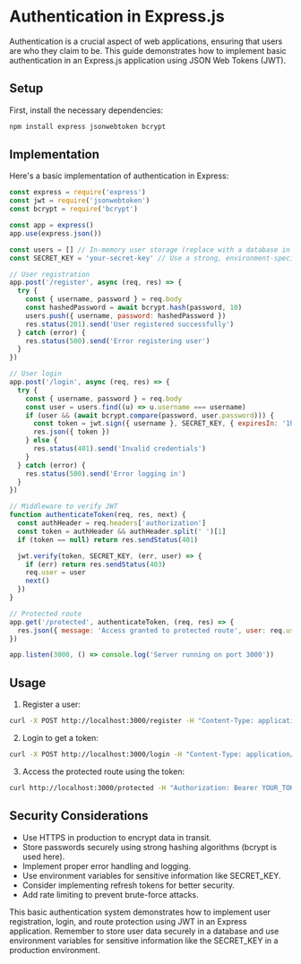 # Authentication in Express.js #

Authentication is a crucial aspect of web applications, ensuring that users are who they claim to be. This guide demonstrates how to implement basic authentication in an Express.js application using JSON Web Tokens (JWT).

## Setup ##

First, install the necessary dependencies:

```bash
npm install express jsonwebtoken bcrypt
```

## Implementation ##

Here's a basic implementation of authentication in Express:

```javascript
const express = require('express')
const jwt = require('jsonwebtoken')
const bcrypt = require('bcrypt')

const app = express()
app.use(express.json())

const users = [] // In-memory user storage (replace with a database in production)
const SECRET_KEY = 'your-secret-key' // Use a strong, environment-specific secret in production

// User registration
app.post('/register', async (req, res) => {
  try {
    const { username, password } = req.body
    const hashedPassword = await bcrypt.hash(password, 10)
    users.push({ username, password: hashedPassword })
    res.status(201).send('User registered successfully')
  } catch (error) {
    res.status(500).send('Error registering user')
  }
})

// User login
app.post('/login', async (req, res) => {
  try {
    const { username, password } = req.body
    const user = users.find((u) => u.username === username)
    if (user && (await bcrypt.compare(password, user.password))) {
      const token = jwt.sign({ username }, SECRET_KEY, { expiresIn: '1h' })
      res.json({ token })
    } else {
      res.status(401).send('Invalid credentials')
    }
  } catch (error) {
    res.status(500).send('Error logging in')
  }
})

// Middleware to verify JWT
function authenticateToken(req, res, next) {
  const authHeader = req.headers['authorization']
  const token = authHeader && authHeader.split(' ')[1]
  if (token == null) return res.sendStatus(401)

  jwt.verify(token, SECRET_KEY, (err, user) => {
    if (err) return res.sendStatus(403)
    req.user = user
    next()
  })
}

// Protected route
app.get('/protected', authenticateToken, (req, res) => {
  res.json({ message: 'Access granted to protected route', user: req.user })
})

app.listen(3000, () => console.log('Server running on port 3000'))
```

## Usage ##

1. Register a user:

```bash
curl -X POST http://localhost:3000/register -H "Content-Type: application/json" -d '{"username":"user1", "password":"password123"}'
```

2. Login to get a token:

```bash
curl -X POST http://localhost:3000/login -H "Content-Type: application/json" -d '{"username":"user1", "password":"password123"}'
```

3. Access the protected route using the token:

```bash
curl http://localhost:3000/protected -H "Authorization: Bearer YOUR_TOKEN_HERE"
```

## Security Considerations ##

- Use HTTPS in production to encrypt data in transit.
- Store passwords securely using strong hashing algorithms (bcrypt is used here).
- Implement proper error handling and logging.
- Use environment variables for sensitive information like SECRET_KEY.
- Consider implementing refresh tokens for better security.
- Add rate limiting to prevent brute-force attacks.

This basic authentication system demonstrates how to implement user registration, login, and route protection using JWT in an Express application.
Remember to store user data securely in a database and use environment variables for sensitive information like the SECRET_KEY in a production environment.
